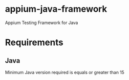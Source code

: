 # appium-java-framework
Appium Testing Framework for Java


# Requirements

## Java

Minimum Java version required is equals or greater than 15